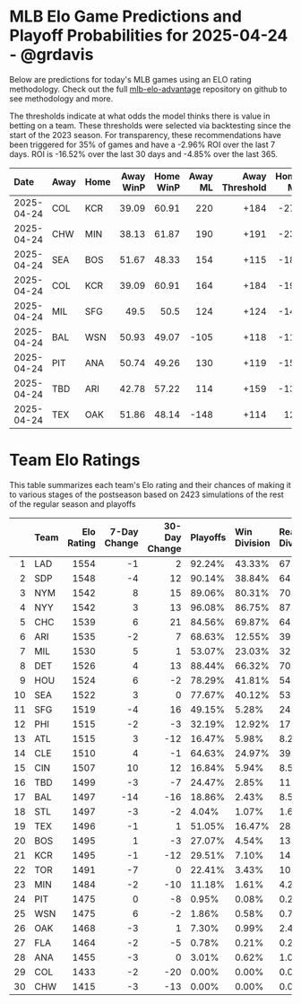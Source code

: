 # MLB Elo Game Predictions and Playoff Probabilities for 2025-04-24 - @grdavis
Below are predictions for today's MLB games using an ELO rating methodology. Check out the full [mlb-elo-advantage](https://github.com/grdavis/mlb-elo-advantage) repository on github to see methodology and more.

The thresholds indicate at what odds the model thinks there is value in betting on a team. These thresholds were selected via backtesting since the start of the 2023 season. For transparency, these recommendations have been triggered for 35% of games and have a -2.96% ROI over the last 7 days. ROI is -16.52% over the last 30 days and -4.85% over the last 365.

| Date       | Away   | Home   |   Away WinP |   Home WinP |   Away ML |   Away Threshold |   Home ML |   Home Threshold |
|:-----------|:-------|:-------|------------:|------------:|----------:|-----------------:|----------:|-----------------:|
| 2025-04-24 | COL    | KCR    |       39.09 |       60.91 |       220 |             +184 |      -270 |             -122 |
| 2025-04-24 | CHW    | MIN    |       38.13 |       61.87 |       190 |             +191 |      -230 |             -126 |
| 2025-04-24 | SEA    | BOS    |       51.67 |       48.33 |       154 |             +115 |      -185 |             +130 |
| 2025-04-24 | COL    | KCR    |       39.09 |       60.91 |       164 |             +184 |      -198 |             -122 |
| 2025-04-24 | MIL    | SFG    |       49.5  |       50.5  |       124 |             +124 |      -148 |             +120 |
| 2025-04-24 | BAL    | WSN    |       50.93 |       49.07 |      -105 |             +118 |      -115 |             +126 |
| 2025-04-24 | PIT    | ANA    |       50.74 |       49.26 |       130 |             +119 |      -155 |             +125 |
| 2025-04-24 | TBD    | ARI    |       42.78 |       57.22 |       114 |             +159 |      -135 |             -106 |
| 2025-04-24 | TEX    | OAK    |       51.86 |       48.14 |      -148 |             +114 |       124 |             +131 |

# Team Elo Ratings
This table summarizes each team's Elo rating and their chances of making it to various stages of the postseason based on 2423 simulations of the rest of the regular season and playoffs

|    | Team   |   Elo Rating |   7-Day Change |   30-Day Change | Playoffs   | Win Division   | Reach Div. Rd.   | Reach CS   | Reach WS   | Win WS   |
|---:|:-------|-------------:|---------------:|----------------:|:-----------|:---------------|:-----------------|:-----------|:-----------|:---------|
|  1 | LAD    |         1554 |             -1 |               2 | 92.24%     | 43.33%         | 67.97%           | 38.88%     | 22.33%     | 13.21%   |
|  2 | SDP    |         1548 |             -4 |              12 | 90.14%     | 38.84%         | 64.67%           | 34.50%     | 18.86%     | 12.05%   |
|  3 | NYM    |         1542 |              8 |              15 | 89.06%     | 80.31%         | 70.61%           | 37.68%     | 18.57%     | 9.82%    |
|  4 | NYY    |         1542 |              3 |              13 | 96.08%     | 86.75%         | 87.04%           | 50.60%     | 29.88%     | 14.49%   |
|  5 | CHC    |         1539 |              6 |              21 | 84.56%     | 69.87%         | 64.18%           | 32.89%     | 15.56%     | 8.54%    |
|  6 | ARI    |         1535 |             -2 |               7 | 68.63%     | 12.55%         | 39.04%           | 17.21%     | 8.71%      | 4.62%    |
|  7 | MIL    |         1530 |              5 |               1 | 53.07%     | 23.03%         | 32.23%           | 14.78%     | 6.27%      | 3.34%    |
|  8 | DET    |         1526 |              4 |              13 | 88.44%     | 66.32%         | 70.49%           | 39.83%     | 19.89%     | 9.24%    |
|  9 | HOU    |         1524 |              6 |              -2 | 78.29%     | 41.81%         | 54.73%           | 29.51%     | 14.82%     | 6.60%    |
| 10 | SEA    |         1522 |              3 |               0 | 77.67%     | 40.12%         | 53.16%           | 27.03%     | 13.45%     | 6.03%    |
| 11 | SFG    |         1519 |             -4 |              16 | 49.15%     | 5.28%          | 24.43%           | 9.49%      | 4.00%      | 2.15%    |
| 12 | PHI    |         1515 |             -2 |              -3 | 32.19%     | 12.92%         | 17.13%           | 7.14%      | 2.97%      | 1.20%    |
| 13 | ATL    |         1515 |              3 |             -12 | 16.47%     | 5.98%          | 8.25%            | 3.26%      | 1.49%      | 0.62%    |
| 14 | CLE    |         1510 |              4 |              -1 | 64.63%     | 24.97%         | 39.66%           | 17.91%     | 8.34%      | 2.93%    |
| 15 | CIN    |         1507 |             10 |              12 | 16.84%     | 5.94%          | 8.54%            | 3.43%      | 1.03%      | 0.50%    |
| 16 | TBD    |         1499 |             -3 |              -7 | 24.47%     | 2.85%          | 11.02%           | 3.71%      | 1.65%      | 0.66%    |
| 17 | BAL    |         1497 |            -14 |             -16 | 18.86%     | 2.43%          | 8.58%            | 3.67%      | 1.40%      | 0.62%    |
| 18 | STL    |         1497 |             -3 |              -2 | 4.04%      | 1.07%          | 1.65%            | 0.62%      | 0.21%      | 0.04%    |
| 19 | TEX    |         1496 |             -1 |               1 | 51.05%     | 16.47%         | 28.85%           | 11.31%     | 4.37%      | 1.53%    |
| 20 | BOS    |         1495 |              1 |              -3 | 27.07%     | 4.54%          | 13.54%           | 5.16%      | 1.86%      | 0.50%    |
| 21 | KCR    |         1495 |             -1 |             -12 | 29.51%     | 7.10%          | 14.90%           | 4.75%      | 2.23%      | 0.50%    |
| 22 | TOR    |         1491 |             -7 |               0 | 22.41%     | 3.43%          | 10.24%           | 3.63%      | 1.20%      | 0.58%    |
| 23 | MIN    |         1484 |             -2 |             -10 | 11.18%     | 1.61%          | 4.25%            | 1.94%      | 0.70%      | 0.17%    |
| 24 | PIT    |         1475 |              0 |              -8 | 0.95%      | 0.08%          | 0.25%            | 0.00%      | 0.00%      | 0.00%    |
| 25 | WSN    |         1475 |              6 |              -2 | 1.86%      | 0.58%          | 0.74%            | 0.08%      | 0.00%      | 0.00%    |
| 26 | OAK    |         1468 |             -3 |               1 | 7.30%      | 0.99%          | 2.48%            | 0.74%      | 0.21%      | 0.08%    |
| 27 | FLA    |         1464 |             -2 |              -5 | 0.78%      | 0.21%          | 0.29%            | 0.04%      | 0.00%      | 0.00%    |
| 28 | ANA    |         1455 |             -3 |               0 | 3.01%      | 0.62%          | 1.07%            | 0.21%      | 0.00%      | 0.00%    |
| 29 | COL    |         1433 |             -2 |             -20 | 0.00%      | 0.00%          | 0.00%            | 0.00%      | 0.00%      | 0.00%    |
| 30 | CHW    |         1415 |             -3 |             -13 | 0.00%      | 0.00%          | 0.00%            | 0.00%      | 0.00%      | 0.00%    |